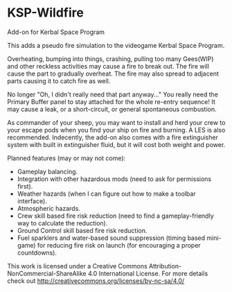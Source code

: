 # KSP-Wildfire
Add-on for Kerbal Space Program

This adds a pseudo fire simulation to the videogame Kerbal Space Program.

Overheating, bumping into things, crashing, pulling too many Gees(WIP) and other reckless activities may cause a fire to break out. The fire will cause the part to gradually overheat. The fire may also spread to adjacent parts causing it to catch fire as well. 

No longer "Oh, I didn't really need that part anyway..." You really need the Primary Buffer panel to stay attached for the whole re-entry sequence! It may cause a leak, or a short-circuit, or general spontaneous combustion.

As commander of your sheep, you may want to install and herd your crew to your escape pods when you find your ship on fire and burning. A LES is also recommended. Indecently, the add-on also comes with a fire extinguisher system with built in extinguisher fluid, but it will cost both weight and power.

Planned features (may or may not come):

- Gameplay balancing.
- Integration with other hazardous mods (need to ask for permissions first).
- Weather hazards (when I can figure out how to make a toolbar interface).
- Atmospheric hazards.
- Crew skill based fire risk reduction (need to find a gameplay-friendly way to calculate the reduction).
- Ground Control skill based fire risk reduction.
- Fuel sparklers and water-based sound suppression (timing based mini-game) for reducing fire risk on launch (for encouraging a proper     countdowns).





This work is licensed under a Creative Commons Attribution-NonCommercial-ShareAlike 4.0 International License.
For more details check out http://creativecommons.org/licenses/by-nc-sa/4.0/
